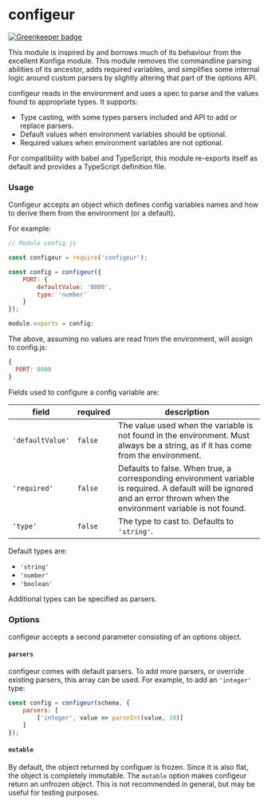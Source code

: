 # configeur

[![Greenkeeper badge](https://badges.greenkeeper.io/qubyte/configeur.svg)](https://greenkeeper.io/)

This module is inspired by and borrows much of its behaviour from the excellent
Konfiga module. This module removes the commandline parsing abilities of its
ancestor, adds required variables, and simplifies some internal logic around
custom parsers by slightly altering that part of the options API.

configeur reads in the environment and uses a spec to parse and the values
found to appropriate types. It supports:

 - Type casting, with some types parsers included and API to add or replace
   parsers.
 - Default values when environment variables should be optional.
 - Required values when environment variables are not optional.

For compatibility with babel and TypeScript, this module re-exports itself as
default and provides a TypeScript definition file.

### Usage

Configeur accepts an object which defines config variables names and how to
derive them from the environment (or a default).

For example:

```js
// Module config.js

const configeur = require('configeur');

const config = configeur({
    PORT: {
        defaultValue: '8000',
        type: 'number'
    }
});

module.exports = config;
```

The above, assuming no values are read from the environment, will assign to
config.js:

```javascript
{
  PORT: 8000
}
```

Fields used to configure a config variable are:

| field               | required | description |
| ------------------- | -------- | ----------- |
| `'defaultValue'`    | `false`  | The value used when the variable is not found in the environment. Must always be a string, as if it has come from the environment. |
| `'required'`        | `false`  | Defaults to false. When true, a corresponding environment variable is required. A default will be ignored and an error thrown when the environment variable is not found.
| `'type'`            | `false`  | The type to cast to. Defaults to `'string'`.

Default types are:

* `'string'`
* `'number'`
* `'boolean'`

Additional types can be specified as parsers.

### Options

configeur accepts a second parameter consisting of an options object.

#### `parsers`

configeur comes with default parsers. To add more parsers, or override
existing parsers, this array can be used. For example, to add an `'integer'`
type:

```js
const config = configeur(schema, {
    parsers: [
        ['integer', value => parseInt(value, 10)]
    ]
});
```

#### `mutable`

By default, the object returned by configuer is frozen. Since it is also flat,
the object is completely immutable. The `mutable` option makes configeur return
an unfrozen object. This is not recommended in general, but may be useful for
testing purposes.
